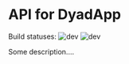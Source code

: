 # API for DyadApp 
Build statuses:
![dev](https://github.com/anderstofte/DyadApp.API/workflows/dev/badge.svg)
![dev](https://github.com/anderstofte/DyadApp.API/workflows/dev/badge.svg?branch=master)

Some description....

